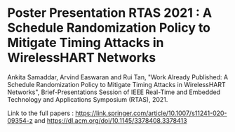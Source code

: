 # Poster Presentation RTAS 2021 : A Schedule Randomization Policy to Mitigate Timing Attacks in WirelessHART Networks


Ankita Samaddar, Arvind Easwaran and Rui Tan, "Work Already Published: A Schedule Randomization Policy to Mitigate Timing Attacks in WirelessHART Networks", Brief-Presentations Session of IEEE Real-Time and Embedded Technology and Applications Symposium (RTAS), 2021.

Link to the full papers : https://link.springer.com/article/10.1007/s11241-020-09354-z and https://dl.acm.org/doi/10.1145/3378408.3378413
